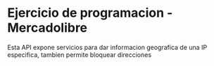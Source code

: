 # Ejercicio de programacion - Mercadolibre

Esta API expone servicios para dar informacion geografica de una IP especifica, tambien permite bloquear direcciones